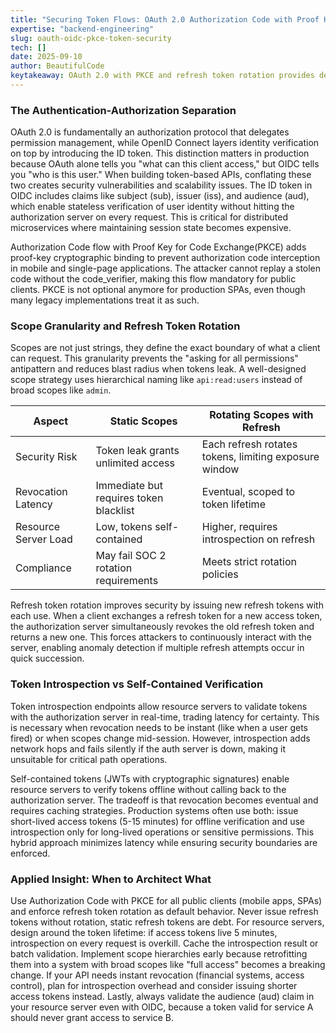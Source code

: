 ```yaml
---
title: "Securing Token Flows: OAuth 2.0 Authorization Code with Proof Key for Code Exchange(PKCE) vs Implicit Grant in Modern SPAs"
expertise: "backend-engineering"
slug: oauth-oidc-pkce-token-security
tech: []
date: 2025-09-10
author: BeautifulCode
keytakeaway: OAuth 2.0 with PKCE and refresh token rotation provides defense-in-depth security for modern SPAs, while hybrid token validation strategies balance latency and revocation needs in distributed backends.
---
```


### The Authentication-Authorization Separation

OAuth 2.0 is fundamentally an authorization protocol that delegates permission management, while OpenID Connect layers identity verification on top by introducing the ID token. This distinction matters in production because OAuth alone tells you "what can this client access," but OIDC tells you "who is this user." When building token-based APIs, conflating these two creates security vulnerabilities and scalability issues. The ID token in OIDC includes claims like subject (sub), issuer (iss), and audience (aud), which enable stateless verification of user identity without hitting the authorization server on every request. This is critical for distributed microservices where maintaining session state becomes expensive.

Authorization Code flow with Proof Key for Code Exchange(PKCE) adds proof-key cryptographic binding to prevent authorization code interception in mobile and single-page applications. The attacker cannot replay a stolen code without the code_verifier, making this flow mandatory for public clients. PKCE is not optional anymore for production SPAs, even though many legacy implementations treat it as such.

### Scope Granularity and Refresh Token Rotation

Scopes are not just strings, they define the exact boundary of what a client can request. This granularity prevents the "asking for all permissions" antipattern and reduces blast radius when tokens leak. A well-designed scope strategy uses hierarchical naming like `api:read:users` instead of broad scopes like `admin`.

| Aspect | Static Scopes | Rotating Scopes with Refresh |
|--------|---------------|------------------------------|
| Security Risk | Token leak grants unlimited access | Each refresh rotates tokens, limiting exposure window |
| Revocation Latency | Immediate but requires token blacklist | Eventual, scoped to token lifetime |
| Resource Server Load | Low, tokens self-contained | Higher, requires introspection on refresh |
| Compliance | May fail SOC 2 rotation requirements | Meets strict rotation policies |

Refresh token rotation improves security by issuing new refresh tokens with each use. When a client exchanges a refresh token for a new access token, the authorization server simultaneously revokes the old refresh token and returns a new one. This forces attackers to continuously interact with the server, enabling anomaly detection if multiple refresh attempts occur in quick succession.

### Token Introspection vs Self-Contained Verification

Token introspection endpoints allow resource servers to validate tokens with the authorization server in real-time, trading latency for certainty. This is necessary when revocation needs to be instant (like when a user gets fired) or when scopes change mid-session. However, introspection adds network hops and fails silently if the auth server is down, making it unsuitable for critical path operations.

Self-contained tokens (JWTs with cryptographic signatures) enable resource servers to verify tokens offline without calling back to the authorization server. The tradeoff is that revocation becomes eventual and requires caching strategies. Production systems often use both: issue short-lived access tokens (5-15 minutes) for offline verification and use introspection only for long-lived operations or sensitive permissions. This hybrid approach minimizes latency while ensuring security boundaries are enforced.

### Applied Insight: When to Architect What

Use Authorization Code with PKCE for all public clients (mobile apps, SPAs) and enforce refresh token rotation as default behavior. Never issue refresh tokens without rotation, static refresh tokens are debt. For resource servers, design around the token lifetime: if access tokens live 5 minutes, introspection on every request is overkill. Cache the introspection result or batch validation. Implement scope hierarchies early because retrofitting them into a system with broad scopes like "full access" becomes a breaking change. If your API needs instant revocation (financial systems, access control), plan for introspection overhead and consider issuing shorter access tokens instead. Lastly, always validate the audience (aud) claim in your resource server even with OIDC, because a token valid for service A should never grant access to service B.